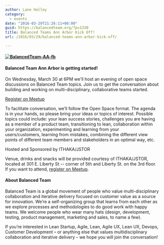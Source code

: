 ```yaml
---
author: Lane Halley
category:
  - events
date: "2016-03-29T21:26:11+00:00"
guid: https://balancedteam.org/?p=1330
title: Balanced Teams Ann Arbor Kick Off!
url: /2016/03/29/balanced-teams-ann-arbor-kick-off/

---
```

#### [![BalancedTeam-AA-fb](/wp-content/uploads/2016/03/BalancedTeam-AA-fb-1024x538.jpg)](/wp-content/uploads/2016/03/BalancedTeam-AA-fb.jpg)

#### Balanced Team Ann Arbor is getting started!

On Wednesday, March 30 at 6PM we'll host an evening of open space discussions on Balanced Team topics. Join us to get the conversation about building and working on multi-disciplinary, collaborative teams started.

[Register on Meetup](http://www.meetup.com/Balanced-Team-Ann-Arbor/events/228960988/)

To facilitate conversation, we’ll follow the Open Space format. The agenda is in your hands, so please bring your ideas or topics of interest. Possible topics could include: your lean success stories, challenges you are having as a member of a product team, transitioning to lean, collaboration within your organization, experimenting and learning from your users/customers, learning from mistakes, combining the different view points of different team members and stakeholders in an optimal way, etc.

Hosted and Sponsored by ITHAKA/JSTOR

Venue, drinks and snacks will be provided courtesy of ITHAKA/JSTOR, located at 301 E. Liberty St -- corner of 5th and Liberty St. on the 3rd floor. If you want to attend, [register on Meetup](http://www.meetup.com/Balanced-Team-Ann-Arbor/events/228960988/).

#### About Balanced Team

Balanced Team is a global movement of people who value multi-disciplinary collaboration and iterative delivery focused on customer value as a source for innovation. We’re a self-organizing group that learns from each other as we explore processes and methodologies to do good work with happy teams. We welcome people who wear many hats (design, development, testing, product management, marketing and sales, to name a few).

If you’re interested in Lean Startup, Agile, Lean, Agile UX, Lean UX, Devops, Customer Development – or anything else that values multidisciplinary collaboration and iterative delivery – we hope you will join the conversation!
